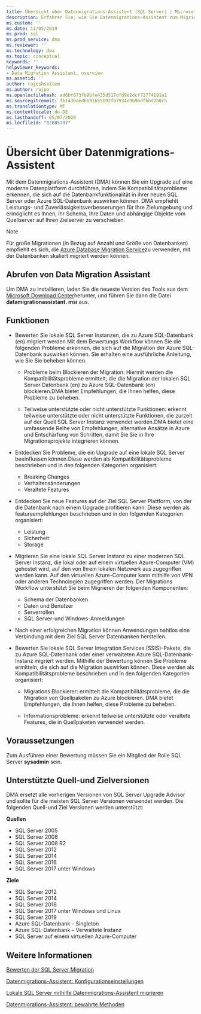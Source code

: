 ```yaml
---
title: Übersicht über Datenmigrations-Assistent (SQL Server) | Microsoft-Dokumentation
description: Erfahren Sie, wie Sie Datenmigrations-Assistent zum Migrieren SQL Server Datenbanken zu anderen SQL Server oder Azure-Datenbanken verwenden.
ms.custom: ''
ms.date: 11/05/2019
ms.prod: sql
ms.prod_service: dma
ms.reviewer: ''
ms.technology: dma
ms.topic: conceptual
keywords: ''
helpviewer_keywords:
- Data Migration Assistant, overview
ms.assetid: ''
author: rajeshsetlem
ms.author: rajpo
ms.openlocfilehash: ad6bf673fb9bfe435d517dfd9e2dcf71774191a1
ms.sourcegitcommit: fb1430aedbb91b55b92f07934e9b9bdfbbd2b0c5
ms.translationtype: MT
ms.contentlocale: de-DE
ms.lasthandoff: 05/07/2020
ms.locfileid: "82885797"
---
```

# <a name="overview-of-data-migration-assistant"></a>Übersicht über Datenmigrations-Assistent

Mit dem Datenmigrations-Assistent (DMA) können Sie ein Upgrade auf eine moderne Datenplattform durchführen, indem Sie Kompatibilitätsprobleme erkennen, die sich auf die Datenbankfunktionalität in ihrer neuen SQL Server oder Azure SQL-Datenbank auswirken können. DMA empfiehlt Leistungs- und Zuverlässigkeitsverbesserungen für Ihre Zielumgebung und ermöglicht es Ihnen, Ihr Schema, Ihre Daten und abhängige Objekte vom Quellserver auf Ihren Zielserver zu verschieben.

> [!NOTE]
> Für große Migrationen (in Bezug auf Anzahl und Größe von Datenbanken) empfiehlt es sich, die [Azure Database Migration Service](/azure/dms/dms-overview)zu verwenden, mit der Datenbanken skaliert migriert werden können.
  
## <a name="get-data-migration-assistant"></a>Abrufen von Data Migration Assistant

Um DMA zu installieren, laden Sie die neueste Version des Tools aus dem [Microsoft Download Center](https://www.microsoft.com/download/details.aspx?id=53595)herunter, und führen Sie dann die Datei **datamigrationassistant. msi** aus.

## <a name="capabilities"></a>Funktionen

- Bewerten Sie lokale SQL Server Instanzen, die zu Azure SQL-Datenbank (en) migriert werden.Mit dem Bewertungs Workflow können Sie die folgenden Probleme erkennen, die sich auf die Migration der Azure SQL-Datenbank auswirken können. Sie erhalten eine ausführliche Anleitung, wie Sie Sie beheben können.

  - Probleme beim Blockieren der Migration: Hiermit werden die Kompatibilitätsprobleme ermittelt, die die Migration der lokalen SQL Server Datenbank (en) zu Azure SQL-Datenbank (en) blockieren.DMA bietet Empfehlungen, die Ihnen helfen, diese Probleme zu beheben.

  - Teilweise unterstützte oder nicht unterstützte Funktionen: erkennt teilweise unterstützte oder nicht unterstützte Funktionen, die zurzeit auf der Quell SQL Server Instanz verwendet werden.DMA bietet eine umfassende Reihe von Empfehlungen, alternative Ansätze in Azure und Entschärfung von Schritten, damit Sie Sie in Ihre Migrationsprojekte integrieren können.

- Entdecken Sie Probleme, die ein Upgrade auf eine lokale SQL Server beeinflussen können.Diese werden als Kompatibilitätsprobleme beschrieben und in den folgenden Kategorien organisiert:

  - Breaking Changes
  - Verhaltensänderungen
  - Veraltete Features

- Entdecken Sie neue Features auf der Ziel SQL Server Plattform, von der die Datenbank nach einem Upgrade profitieren kann. Diese werden als featureempfehlungen beschrieben und in den folgenden Kategorien organisiert:

  - Leistung
  - Sicherheit
  - Storage

- Migrieren Sie eine lokale SQL Server Instanz zu einer modernen SQL Server Instanz, die lokal oder auf einem virtuellen Azure-Computer (VM) gehostet wird, auf den von Ihrem lokalen Netzwerk aus zugegriffen werden kann. Auf den virtuellen Azure-Computer kann mithilfe von VPN oder anderen Technologien zugegriffen werden. Der Migrations Workflow unterstützt Sie beim Migrieren der folgenden Komponenten:

  - Schema der Datenbanken
  - Daten und Benutzer
  - Serverrollen
  - SQL Server-und Windows-Anmeldungen

- Nach einer erfolgreichen Migration können Anwendungen nahtlos eine Verbindung mit dem Ziel SQL Server Datenbanken herstellen.

- Bewerten Sie lokale SQL Server Integration Services (SSIS)-Pakete, die zu Azure SQL-Datenbank oder einer verwalteten Azure SQL-Datenbank-Instanz migriert werden. Mithilfe der Bewertung können Sie Probleme ermitteln, die sich auf die Migration auswirken können. Diese werden als Kompatibilitätsprobleme beschrieben und in den folgenden Kategorien organisiert:

  - Migrations Blockierer: ermittelt die Kompatibilitätsprobleme, die die Migration von Quellpaketen zu Azure blockieren. DMA bietet Empfehlungen, die Ihnen helfen, diese Probleme zu beheben.

  - Informationsprobleme: erkennt teilweise unterstützte oder veraltete Features, die in Quellpaketen verwendet werden.

## <a name="prerequisites"></a>Voraussetzungen

Zum Ausführen einer Bewertung müssen Sie ein Mitglied der Rolle SQL Server **sysadmin** sein.

## <a name="supported-source-and-target-versions"></a>Unterstützte Quell-und Zielversionen

DMA ersetzt alle vorherigen Versionen von SQL Server Upgrade Advisor und sollte für die meisten SQL Server Versionen verwendet werden. Die folgenden Quell-und Ziel Versionen werden unterstützt:

**Quellen**

- SQL Server 2005
- SQL Server 2008
- SQL Server 2008 R2
- SQL Server 2012
- SQL Server 2014
- SQL Server 2016
-  SQL Server 2017 unter Windows

**Ziele**

- SQL Server 2012
- SQL Server 2014
- SQL Server 2016
- SQL Server 2017 unter Windows und Linux
- SQL Server 2019
- Azure SQL-Datenbank – Singleton
- Azure SQL-Datenbank – Verwaltete Instanz
- SQL Server auf einem virtuellen Azure-Computer

## <a name="see-also"></a>Weitere Informationen

[Bewerten der SQL Server Migration](../dma/dma-assesssqlonprem.md)

[Datenmigrations-Assistent: Konfigurationseinstellungen](../dma/dma-configurationsettings.md)

[Lokale SQL Server mithilfe Datenmigrations-Assistent migrieren](../dma/dma-migrateonpremsql.md)

[Datenmigrations-Assistent: bewährte Methoden](../dma/dma-bestpractices.md)
